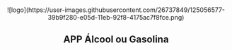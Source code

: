 

<br />
<p align="center">
![logo](https://user-images.githubusercontent.com/26737849/125056577-39b9f280-e05d-11eb-92f8-4175ac7f8fce.png)

  <h2 align="center">APP Álcool ou Gasolina</h2>

